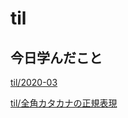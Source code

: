# til

## 今日学んだこと

[til/2020\-03](https://github.com/tokiohamamatsu/til/blob/master/tir/2020-03.md/#31)

[til/全角カタカナの正規表現](https://github.com/tokiohamamatsu/til/blob/master/c%23/%E5%85%A8%E8%A7%92%E3%82%AB%E3%82%BF%E3%82%AB%E3%83%8A%E3%81%AE%E6%AD%A3%E8%A6%8F%E8%A1%A8%E7%8F%BE.md#%E5%8D%8A%E8%A7%92%E3%82%AB%E3%82%BF%E3%82%AB%E3%83%8A%E3%81%AE%E6%AD%A3%E8%A6%8F%E8%A1%A8%E7%8F%BE)